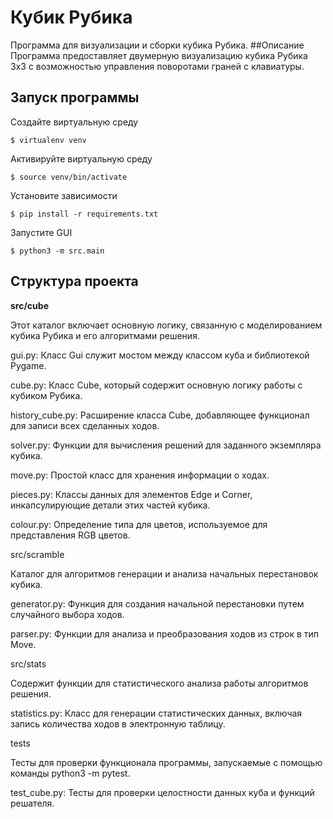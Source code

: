 # Кубик Рубика
Программа для визуализации и сборки кубика Рубика.
##Описание 
Программа предоставляет двумерную визуализацию кубика Рубика 3x3 с возможностью управления поворотами граней с клавиатуры. 
## Запуск программы
Создайте виртуальную среду
```
$ virtualenv venv
```
Активируйте виртуальную среду
```
$ source venv/bin/activate
```
Установите зависимости
```
$ pip install -r requirements.txt
```
Запустите GUI
```
$ python3 -m src.main
```

## Структура проекта

**src/cube**

Этот каталог включает основную логику, связанную с моделированием кубика Рубика и его алгоритмами решения.

gui.py: Класс Gui служит мостом между классом куба и библиотекой Pygame.

cube.py: Класс Cube, который содержит основную логику работы с кубиком Рубика.

history_cube.py: Расширение класса Cube, добавляющее функционал для записи всех сделанных ходов.

solver.py: Функции для вычисления решений для заданного экземпляра кубика.

move.py: Простой класс для хранения информации о ходах.

pieces.py: Классы данных для элементов Edge и Corner, инкапсулирующие детали этих частей кубика.

colour.py: Определение типа для цветов, используемое для представления RGB цветов.

src/scramble

Каталог для алгоритмов генерации и анализа начальных перестановок кубика.


generator.py: Функция для создания начальной перестановки путем случайного выбора ходов.

parser.py: Функции для анализа и преобразования ходов из строк в тип Move.

src/stats

Содержит функции для статистического анализа работы алгоритмов решения.

statistics.py: Класс для генерации статистических данных, включая запись количества ходов в электронную таблицу.

tests

Тесты для проверки функционала программы, запускаемые с помощью команды python3 -m pytest.

test_cube.py: Тесты для проверки целостности данных куба и функций решателя.
